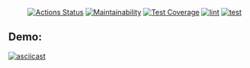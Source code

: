 <div align="center">
  
[![Actions Status](https://github.com/Droletor/frontend-project-46/actions/workflows/hexlet-check.yml/badge.svg)](https://github.com/Droletor/frontend-project-46/actions)
[![Maintainability](https://api.codeclimate.com/v1/badges/778dbe1e7ff3b9fa1dd2/maintainability)](https://codeclimate.com/github/Droletor/frontend-project-46/maintainability)
[![Test Coverage](https://api.codeclimate.com/v1/badges/778dbe1e7ff3b9fa1dd2/test_coverage)](https://codeclimate.com/github/Droletor/frontend-project-46/test_coverage)
[![lint](https://github.com/Droletor/frontend-project-46/actions/workflows/lint.yml/badge.svg)](https://github.com/Droletor/frontend-project-46/actions/workflows/lint.yml)
[![test](https://github.com/Droletor/frontend-project-46/actions/workflows/test.yml/badge.svg)](https://github.com/Droletor/frontend-project-46/actions/workflows/test.yml)

</div>

## Demo:
[![asciicast](https://asciinema.org/a/ZbGphof00eEmSSpyy28xwmNVw.svg)](https://asciinema.org/a/ZbGphof00eEmSSpyy28xwmNVw)